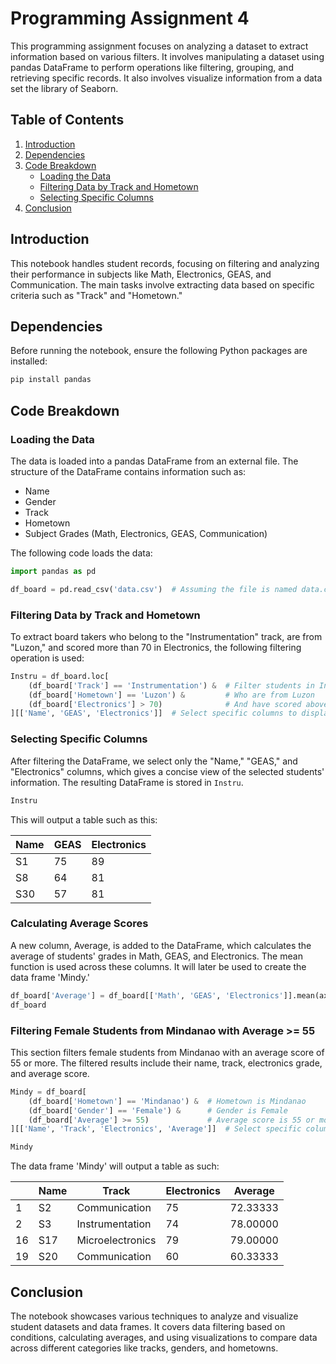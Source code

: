 
# Programming Assignment 4

This programming assignment focuses on analyzing a dataset to extract information based on various filters. It involves manipulating a dataset using pandas DataFrame to perform operations like filtering, grouping, and retrieving specific records. It also involves visualize information from a data set the library of Seaborn.

## Table of Contents
1. [Introduction](#introduction)
2. [Dependencies](#dependencies)
3. [Code Breakdown](#code-breakdown)
   - [Loading the Data](#loading-the-data)
   - [Filtering Data by Track and Hometown](#filtering-data-by-track-and-hometown)
   - [Selecting Specific Columns](#selecting-specific-columns)
4. [Conclusion](#conclusion)

## Introduction
This notebook handles student records, focusing on filtering and analyzing their performance in subjects like Math, Electronics, GEAS, and Communication. The main tasks involve extracting data based on specific criteria such as "Track" and "Hometown."

## Dependencies
Before running the notebook, ensure the following Python packages are installed:

```bash
pip install pandas
```

## Code Breakdown

### Loading the Data
The data is loaded into a pandas DataFrame from an external file. The structure of the DataFrame contains information such as:
- Name
- Gender
- Track
- Hometown
- Subject Grades (Math, Electronics, GEAS, Communication)

The following code loads the data:

```python
import pandas as pd

df_board = pd.read_csv('data.csv')  # Assuming the file is named data.csv
```

### Filtering Data by Track and Hometown
To extract board takers who belong to the "Instrumentation" track, are from "Luzon," and scored more than 70 in Electronics, the following filtering operation is used:

```python
Instru = df_board.loc[
    (df_board['Track'] == 'Instrumentation') &  # Filter students in Instrumentation
    (df_board['Hometown'] == 'Luzon') &         # Who are from Luzon
    (df_board['Electronics'] > 70)              # And have scored above 70 in Electronics
][['Name', 'GEAS', 'Electronics']]  # Select specific columns to display
```

### Selecting Specific Columns
After filtering the DataFrame, we select only the "Name," "GEAS," and "Electronics" columns, which gives a concise view of the selected students' information. The resulting DataFrame is stored in `Instru`.

```python
Instru
```

This will output a table such as this:

| Name  | GEAS | Electronics |
|-------|------|-------------|
| S1    | 75   | 89          |
| S8    | 64   | 81          |
| S30   | 57   | 81          |

### Calculating Average Scores
A new column, Average, is added to the DataFrame, which calculates the average of students' grades in Math, GEAS, and Electronics. The mean function is used across these columns. It will later be used to create the data frame 'Mindy.'

``` python
df_board['Average'] = df_board[['Math', 'GEAS', 'Electronics']].mean(axis=1)  # Calculate average across subjects
df_board
```

### Filtering Female Students from Mindanao with Average >= 55
This section filters female students from Mindanao with an average score of 55 or more. The filtered results include their name, track, electronics grade, and average score.

```python
Mindy = df_board[
    (df_board['Hometown'] == 'Mindanao') &  # Hometown is Mindanao
    (df_board['Gender'] == 'Female') &      # Gender is Female
    (df_board['Average'] >= 55)             # Average score is 55 or more
][['Name', 'Track', 'Electronics', 'Average']]  # Select specific columns

Mindy
```

The data frame 'Mindy' will output a table as such:

|     | Name | Track           | Electronics | Average  |
|-----|------|-----------------|-------------|----------|
| 1   | S2   | Communication   | 75          | 72.33333 |
| 2   | S3   | Instrumentation | 74          | 78.00000 |
| 16  | S17  | Microelectronics| 79          | 79.00000 |
| 19  | S20  | Communication   | 60          | 60.33333 |


## Conclusion
The notebook showcases various techniques to analyze and visualize student datasets and data frames. It covers data filtering based on conditions, calculating averages, and using visualizations to compare data across different categories like tracks, genders, and hometowns.
